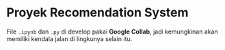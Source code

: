 # Proyek Recomendation System

File `.ipynb` dan `.py` di develop pakai **Google Collab**, jadi kemungkinan akan memiliki kendala jalan di lingkunya selain itu.